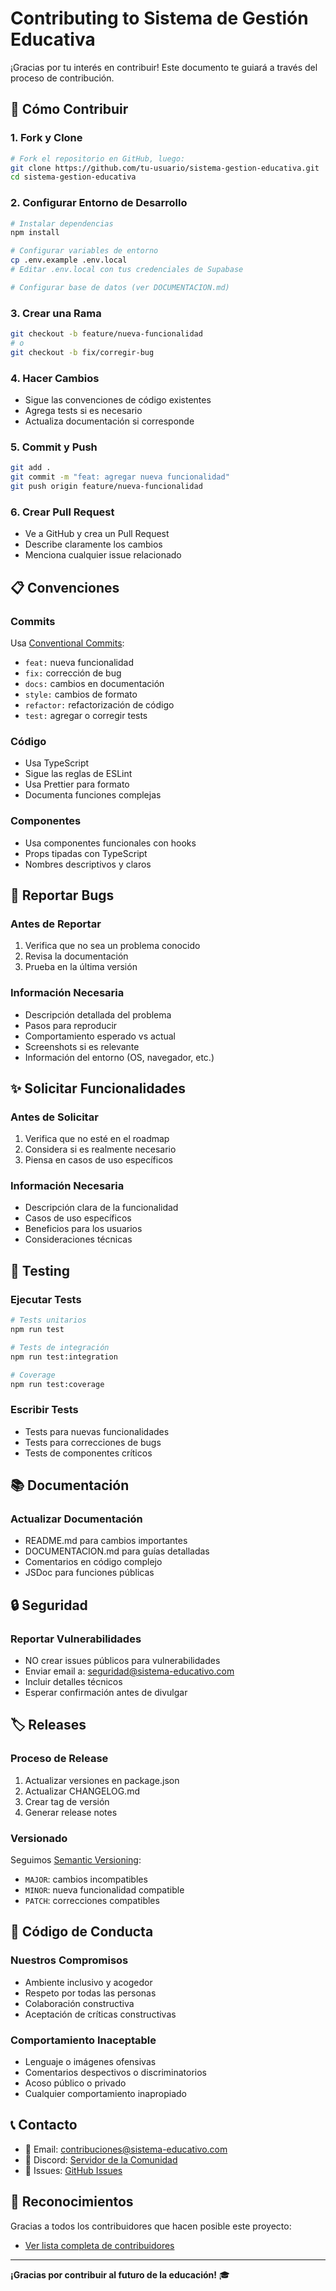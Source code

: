 # Contributing to Sistema de Gestión Educativa

¡Gracias por tu interés en contribuir! Este documento te guiará a través del proceso de contribución.

## 🚀 Cómo Contribuir

### 1. Fork y Clone
```bash
# Fork el repositorio en GitHub, luego:
git clone https://github.com/tu-usuario/sistema-gestion-educativa.git
cd sistema-gestion-educativa
```

### 2. Configurar Entorno de Desarrollo
```bash
# Instalar dependencias
npm install

# Configurar variables de entorno
cp .env.example .env.local
# Editar .env.local con tus credenciales de Supabase

# Configurar base de datos (ver DOCUMENTACION.md)
```

### 3. Crear una Rama
```bash
git checkout -b feature/nueva-funcionalidad
# o
git checkout -b fix/corregir-bug
```

### 4. Hacer Cambios
- Sigue las convenciones de código existentes
- Agrega tests si es necesario
- Actualiza documentación si corresponde

### 5. Commit y Push
```bash
git add .
git commit -m "feat: agregar nueva funcionalidad"
git push origin feature/nueva-funcionalidad
```

### 6. Crear Pull Request
- Ve a GitHub y crea un Pull Request
- Describe claramente los cambios
- Menciona cualquier issue relacionado

## 📋 Convenciones

### Commits
Usa [Conventional Commits](https://www.conventionalcommits.org/):
- `feat:` nueva funcionalidad
- `fix:` corrección de bug
- `docs:` cambios en documentación
- `style:` cambios de formato
- `refactor:` refactorización de código
- `test:` agregar o corregir tests

### Código
- Usa TypeScript
- Sigue las reglas de ESLint
- Usa Prettier para formato
- Documenta funciones complejas

### Componentes
- Usa componentes funcionales con hooks
- Props tipadas con TypeScript
- Nombres descriptivos y claros

## 🐛 Reportar Bugs

### Antes de Reportar
1. Verifica que no sea un problema conocido
2. Revisa la documentación
3. Prueba en la última versión

### Información Necesaria
- Descripción detallada del problema
- Pasos para reproducir
- Comportamiento esperado vs actual
- Screenshots si es relevante
- Información del entorno (OS, navegador, etc.)

## ✨ Solicitar Funcionalidades

### Antes de Solicitar
1. Verifica que no esté en el roadmap
2. Considera si es realmente necesario
3. Piensa en casos de uso específicos

### Información Necesaria
- Descripción clara de la funcionalidad
- Casos de uso específicos
- Beneficios para los usuarios
- Consideraciones técnicas

## 🧪 Testing

### Ejecutar Tests
```bash
# Tests unitarios
npm run test

# Tests de integración
npm run test:integration

# Coverage
npm run test:coverage
```

### Escribir Tests
- Tests para nuevas funcionalidades
- Tests para correcciones de bugs
- Tests de componentes críticos

## 📚 Documentación

### Actualizar Documentación
- README.md para cambios importantes
- DOCUMENTACION.md para guías detalladas
- Comentarios en código complejo
- JSDoc para funciones públicas

## 🔒 Seguridad

### Reportar Vulnerabilidades
- NO crear issues públicos para vulnerabilidades
- Enviar email a: seguridad@sistema-educativo.com
- Incluir detalles técnicos
- Esperar confirmación antes de divulgar

## 🏷️ Releases

### Proceso de Release
1. Actualizar versiones en package.json
2. Actualizar CHANGELOG.md
3. Crear tag de versión
4. Generar release notes

### Versionado
Seguimos [Semantic Versioning](https://semver.org/):
- `MAJOR`: cambios incompatibles
- `MINOR`: nueva funcionalidad compatible
- `PATCH`: correcciones compatibles

## 🤝 Código de Conducta

### Nuestros Compromisos
- Ambiente inclusivo y acogedor
- Respeto por todas las personas
- Colaboración constructiva
- Aceptación de críticas constructivas

### Comportamiento Inaceptable
- Lenguaje o imágenes ofensivas
- Comentarios despectivos o discriminatorios
- Acoso público o privado
- Cualquier comportamiento inapropiado

## 📞 Contacto

- 📧 Email: contribuciones@sistema-educativo.com
- 💬 Discord: [Servidor de la Comunidad](https://discord.gg/sistema-educativo)
- 🐛 Issues: [GitHub Issues](https://github.com/tu-usuario/sistema-gestion-educativa/issues)

## 🙏 Reconocimientos

Gracias a todos los contribuidores que hacen posible este proyecto:

- [Ver lista completa de contribuidores](https://github.com/tu-usuario/sistema-gestion-educativa/graphs/contributors)

---

**¡Gracias por contribuir al futuro de la educación!** 🎓

